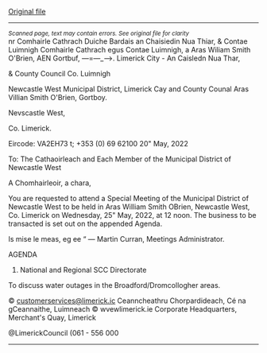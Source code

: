 [Original file](https://www.limerick.ie/sites/default/files/media/documents/2022-05/00%202022-05-25%20Agenda.pdf)

---
*<small>Scanned page, text may contain errors. See original file for clarity</small>*  
nr Comhairle Cathrach Duiche Bardais an Chaisiedin Nua Thiar,
& Contae Luimnigh Comhairle Cathrach egus Contae Luimnigh,
a Aras Wiliam Smith O'Brien,
AEN Gortbuf,
—=—_—>. Limerick City - An Caisledn Nua Thar,

& County Council Co. Luimnigh

Newcastle West Municipal District,
Limerick Cay and County Counal
Aras Villian Smith O'Brien,
Gortboy.

Nevscastle West,

Co. Limerick.

Eircode: VA2EH73
t; +353 (0) 69 62100
20" May, 2022

To: The Cathaoirleach and Each Member of the Municipal District of Newcastle West

A Chomhairleoir, a chara,

You are requested to attend a Special Meeting of the Municipal District of Newcastle West to
be held in Aras William Smith OBrien, Newcastle West, Co. Limerick on Wednesday, 25" May,
2022, at 12 noon. The business to be transacted is set out on the appended Agenda.

Is mise le meas,
eg ee
“ —
Martin Curran,
Meetings Administrator.

AGENDA

1. National and Regional SCC Directorate

To discuss water outages in the Broadford/Dromcollogher areas.

© customerservices@limerick.ic
Ceanncheathru Chorpardideach, Cé na gCeannaithe, Luimneach © wvewlimerick.ie
Corporate Headquarters, Merchant's Quay, Limerick

@LimerickCouncil
(061 - 556 000


---
